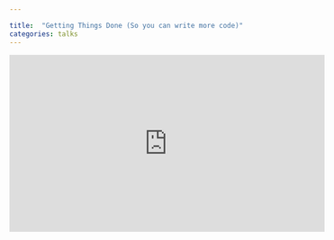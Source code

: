 ```yaml
---

title:  "Getting Things Done (So you can write more code)"
categories: talks
---
```


<iframe width="560" height="315" src="https://www.youtube.com/embed/c-m_uuVCUXs" frameborder="0" allowfullscreen></iframe>
